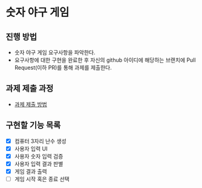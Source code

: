 # 숫자 야구 게임
## 진행 방법
* 숫자 야구 게임 요구사항을 파악한다.
* 요구사항에 대한 구현을 완료한 후 자신의 github 아이디에 해당하는 브랜치에 Pull Request(이하 PR)를 통해 과제를 제출한다.

## 과제 제출 과정
* [과제 제출 방법](https://github.com/next-step/nextstep-docs/tree/master/precourse)

## 구현할 기능 목록

- [x] 컴퓨터 3자리 난수 생성
- [x] 사용자 입력 UI
- [x] 사용자 숫자 입력 검증
- [x] 사용자 입력 결과 판별
- [x] 게임 결과 출력
- [ ] 게임 시작 혹은 종료 선택
